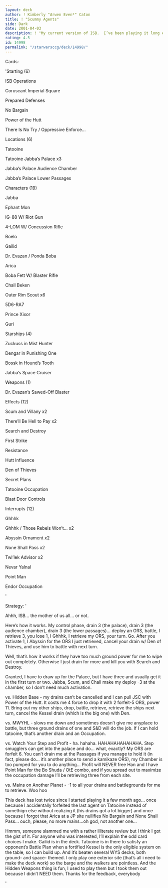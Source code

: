 ```yaml
---
layout: deck
author: ! Kimberly "Arwen Even*" Caton
title: ! "Scummy Agents"
side: Dark
date: 2001-04-03
description: ! "My current version of ISB.  I’ve been playing it long enough, though, that I’ve stopped surprising people, so I may as well post it."
rating: 4.5
id: 14998
permalink: "/starwarsccg/deck/14998/"
---
```

Cards: 

'Starting (6)


ISB Operations

Coruscant Imperial Square

Prepared Defenses

No Bargain

Power of the Hutt

There Is No Try / Oppressive Enforce...


Locations (6)


Tatooine

Tatooine Jabba’s Palace x3

Jabba’s Palace Audience Chamber

Jabba’s Palace Lower Passages


Characters (19)


Jabba

Ephant Mon

IG-88 W/ Riot Gun

4-LOM W/ Concussion Rifle

Boelo

Gailid

Dr. Evazan / Ponda Boba

Arica

Boba Fett W/ Blaster Rifle

Chall Beken

Outer Rim Scout x6

5D6-RA7

Prince Xixor

Guri 


Starships (4)


Zuckuss in Mist Hunter

Dengar in Punishing One

Bossk in Hound’s Tooth

Jabba’s Space Cruiser


Weapons (1)

Dr. Evazan’s Sawed-Off Blaster


Effects (12)


Scum and Villany x2

There’ll Be Hell to Pay x2

Search and Destroy

First Strike

Resistance

Hutt Influence

Den of Thieves

Secret Plans

Tatooine Occupation

Blast Door Controls


Interrupts (12)


Ghhhk

Ghhhk / Those Rebels Won’t... x2

Abyssin Ornament x2

None Shall Pass x2

Twi’lek Advisor x2

Nevar Yalnal

Point Man

Endor Occupation 

'

Strategy: '

Ahhh, ISB... the mother of us all... or not.


Here’s how it works.  My control phase, drain 3 (the palace), drain 3 (the audience chamber), drain 3 (the lower passages)... deploy an ORS, battle, I retrieve 3, you lose 1, I Ghhhk, I retrieve my ORS, your turn.  Go.  After you activate 1, I Abyssin for the ORS I just retrieved, cancel your drain w/ Den of Thieves, and use him to battle with next turn.


Well, that’s how it works if they have too much ground power for me to wipe out completely.  Otherwise I just drain for more and kill you with Search and Destroy.  


Granted, I have to draw up for the Palace, but I have three and usually get it in the first turn or two.  Jabba, Scum, and Chall make my deploy -3 at the chamber, so I don’t need much activation.


vs. Hidden Base - my drains can’t be cancelled and I can pull JSC with Power of the Hutt.  It costs me 4 force to drop it with 2 forfeit-5 ORS, power 11.  Bring out my other ships, drop, battle, retrieve, retrieve the ships next turn, cancel the Kessel drain (which is the big one) with Den.


vs. MWYHL - slows me down and sometimes doesn’t give me anyplace to battle, but three ground drains of one and S&D will do the job.  If I can hold tatooine, that’s another drain and an Occupation.


vs. Watch Your Step and Profit - ha. hahaha. HAHAHAHAHAHAHA.  Step smugglers can get into the palace and do... what, exactly?  My ORS are forfeit 6.  You can’t drain me at the Passages if you manage to hold it (in fact, please do... it’s another place to send a kamikaze ORS), my Chamber is too pumped for you to do anything... Profit will NEVER free Han and I have Point Man for the Bo Shuda / OtE combo, and if you spread out to maximize the occupation damage I’ll be retrieving three from each site.


vs. Mains on Another Planet - -1 to all your drains and battlegrounds for me to retrieve.  Woo hoo


This deck has lost twice since I started playing it a few month ago... once because I accidentally forfeited the last agent on Tatooine instead of somethign else without realizing it (his drains got a lot bigger) and once because I forgot that Arica at a JP site nullifies No Bargain and None Shall Pass... ouch, please, no more mains...oh god, not another one...


Hmmm, someone slammed me with a rather illiterate review but I think I got the gist of it.  For anyone who was interested, I’ll explain the odd card choices I make.  Gailid is in the deck.  Tatooine is in there to satisfy an opponent’s Battle Plan when a fortified Kessel is the only eligible system on the table, so I can build up.  And it’s beaten several WYS decks, both ground- and space- themed.  I only play one exterior site (that’s all i need to make the deck work) so the barge and the walkers are pointless.  And the Hidden Weapons thing is fun, I used to play them but I took them out because I didn’t NEED them.  Thanks for the feedback, everybody

'
